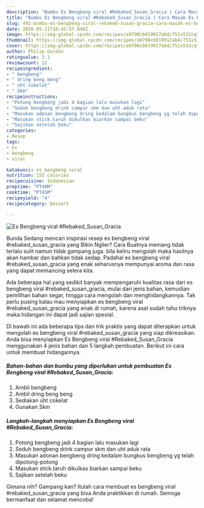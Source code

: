 ```yaml
---
description: "Bumbu Es Bengbeng viral #Rebaked_Susan_Gracia | Cara Masak Es Bengbeng viral #Rebaked_Susan_Gracia Yang Enak dan Simpel"
title: "Bumbu Es Bengbeng viral #Rebaked_Susan_Gracia | Cara Masak Es Bengbeng viral #Rebaked_Susan_Gracia Yang Enak dan Simpel"
slug: 492-bumbu-es-bengbeng-viral-rebaked-susan-gracia-cara-masak-es-bengbeng-viral-rebaked-susan-gracia-yang-enak-dan-simpel
date: 2020-05-21T10:43:57.846Z
image: https://img-global.cpcdn.com/recipes/a9790cb019917abd/751x532cq70/es-bengbeng-viral-rebaked_susan_gracia-foto-resep-utama.jpg
thumbnail: https://img-global.cpcdn.com/recipes/a9790cb019917abd/751x532cq70/es-bengbeng-viral-rebaked_susan_gracia-foto-resep-utama.jpg
cover: https://img-global.cpcdn.com/recipes/a9790cb019917abd/751x532cq70/es-bengbeng-viral-rebaked_susan_gracia-foto-resep-utama.jpg
author: Philip Gordon
ratingvalue: 3.1
reviewcount: 12
recipeingredient:
- " bengbeng"
- " dring beng beng"
- " uht cokelat"
- " Skm"
recipeinstructions:
- "Potong bengbeng jadi 4 bagian lalu masukan lagi"
- "Seduh bengbeng drink campur skm dan uht aduk rata"
- "Masukan adonan bengbeng dring kedalam bungkus bengbeng yg telah dipotong-potong"
- "Masukan stick.taruh dikulkas biarkan sampai beku"
- "Sajikan setelah beku"
categories:
- Resep
tags:
- es
- bengbeng
- viral

katakunci: es bengbeng viral 
nutrition: 155 calories
recipecuisine: Indonesian
preptime: "PT40M"
cooktime: "PT45M"
recipeyield: "4"
recipecategory: Dessert

---
```



![Es Bengbeng viral #Rebaked_Susan_Gracia](https://img-global.cpcdn.com/recipes/a9790cb019917abd/751x532cq70/es-bengbeng-viral-rebaked_susan_gracia-foto-resep-utama.jpg)

Bunda Sedang mencari inspirasi resep es bengbeng viral #rebaked_susan_gracia yang Bikin Ngiler? Cara Buatnya memang tidak terlalu sulit namun tidak gampang juga. bila keliru mengolah maka hasilnya akan hambar dan bahkan tidak sedap. Padahal es bengbeng viral #rebaked_susan_gracia yang enak seharusnya mempunyai aroma dan rasa yang dapat memancing selera kita.

Ada beberapa hal yang sedikit banyak mempengaruhi kualitas rasa dari es bengbeng viral #rebaked_susan_gracia, mulai dari jenis bahan, kemudian pemilihan bahan segar, hingga cara mengolah dan menghidangkannya. Tak perlu pusing kalau mau menyiapkan es bengbeng viral #rebaked_susan_gracia yang enak di rumah, karena asal sudah tahu triknya maka hidangan ini dapat jadi sajian spesial.




Di bawah ini ada beberapa tips dan trik praktis yang dapat diterapkan untuk mengolah es bengbeng viral #rebaked_susan_gracia yang siap dikreasikan. Anda bisa menyiapkan Es Bengbeng viral #Rebaked_Susan_Gracia menggunakan 4 jenis bahan dan 5 langkah pembuatan. Berikut ini cara untuk membuat hidangannya.

<!--inarticleads1-->

##### Bahan-bahan dan bumbu yang diperlukan untuk pembuatan Es Bengbeng viral #Rebaked_Susan_Gracia:

1. Ambil  bengbeng
1. Ambil  dring beng beng
1. Sediakan  uht cokelat
1. Gunakan  Skm




<!--inarticleads2-->

##### Langkah-langkah menyiapkan Es Bengbeng viral #Rebaked_Susan_Gracia:

1. Potong bengbeng jadi 4 bagian lalu masukan lagi
1. Seduh bengbeng drink campur skm dan uht aduk rata
1. Masukan adonan bengbeng dring kedalam bungkus bengbeng yg telah dipotong-potong
1. Masukan stick.taruh dikulkas biarkan sampai beku
1. Sajikan setelah beku




Gimana nih? Gampang kan? Itulah cara membuat es bengbeng viral #rebaked_susan_gracia yang bisa Anda praktikkan di rumah. Semoga bermanfaat dan selamat mencoba!
